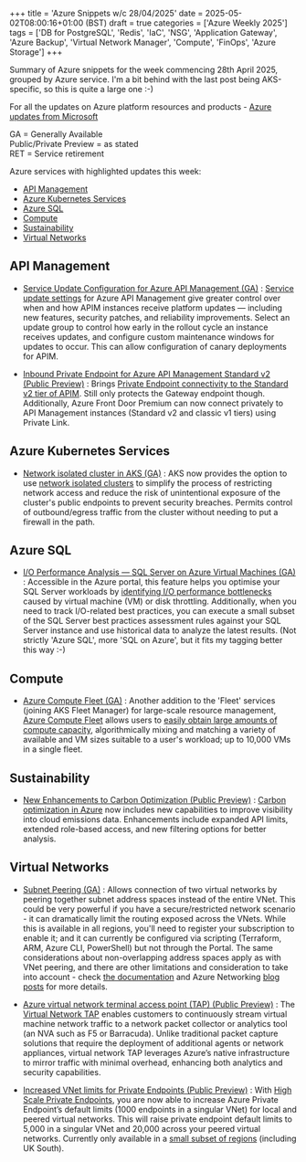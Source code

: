 +++
title = 'Azure Snippets w/c 28/04/2025'
date = 2025-05-02T08:00:16+01:00 (BST)
draft = true
categories = ['Azure Weekly 2025']
tags = ['DB for PostgreSQL', 'Redis', 'IaC', 'NSG', 'Application Gateway', 'Azure Backup', 'Virtual Network Manager', 'Compute', 'FinOps', 'Azure Storage']
+++

Summary of Azure snippets for the week commencing 28th April 2025, grouped by Azure service. I'm a bit behind with the last post being AKS-specific, so this is quite a large one :-)

For all the updates on Azure platform resources and products - [Azure updates from Microsoft](https://azure.microsoft.com/updates/)

GA = Generally Available  
Public/Private Preview = as stated  
RET = Service retirement

Azure services with highlighted updates this week:

- [API Management](#api-management)
- [Azure Kubernetes Services](#azure-kubernetes-services)
- [Azure SQL](#azure-sql)
- [Compute](#compute)
- [Sustainability](#sustainability)
- [Virtual Networks](#virtual-networks)

## API Management

- [Service Update Configuration for Azure API Management (GA)](https://azure.microsoft.com/en-gb/updates?id=490737) : [Service update settings](https://learn.microsoft.com/en-us/azure/api-management/configure-service-update-settings) for Azure API Management give greater control over when and how APIM instances receive platform updates — including new features, security patches, and reliability improvements. Select an update group to control how early in the rollout cycle an instance receives updates, and configure custom maintenance windows for updates to occur. This can allow configuration of canary deployments for APIM.

- [Inbound Private Endpoint for Azure API Management Standard v2 (Public Preview)](https://azure.microsoft.com/en-gb/updates?id=490732) : Brings [Private Endpoint connectivity to the Standard v2 tier of APIM](https://techcommunity.microsoft.com/blog/integrationsonazureblog/announcing-open-public-preview-of-inbound-private-endpoint-for-standard-v2-tier-/4402521). Still only protects the Gateway endpoint though. Additionally, Azure Front Door Premium can now connect privately to API Management instances (Standard v2 and classic v1 tiers) using Private Link.

## Azure Kubernetes Services

- [Network isolated cluster in AKS (GA)](https://azure.microsoft.com/en-gb/updates?id=491427) : AKS now provides the option to use [network isolated clusters](https://learn.microsoft.com/en-us/azure/aks/concepts-network-isolated) to simplify the process of restricting network access and reduce the risk of unintentional exposure of the cluster's public endpoints to prevent security breaches. Permits control of outbound/egress traffic from the cluster without needing to put a firewall in the path.

## Azure SQL

- [I/O Performance Analysis — SQL Server on Azure Virtual Machines (GA)](https://azure.microsoft.com/en-gb/updates?id=487453) : Accessible in the Azure portal, this feature helps you optimise your SQL Server workloads by [identifying I/O performance bottlenecks](https://learn.microsoft.com/en-gb/azure/azure-sql/virtual-machines/windows/storage-performance-analysis?view=azuresql) caused by virtual machine (VM) or disk throttling. Additionally, when you need to track I/O-related best practices, you can execute a small subset of the SQL Server best practices assessment rules against your SQL Server instance and use historical data to analyze the latest results. (Not strictly 'Azure SQL', more 'SQL on Azure', but it fits my tagging better this way :-)

## Compute

- [Azure Compute Fleet (GA)](https://azure.microsoft.com/en-gb/updates?id=490327) : Another addition to the 'Fleet' services (joining AKS Fleet Manager) for large-scale resource management, [Azure Compute Fleet](https://learn.microsoft.com/en-us/azure/azure-compute-fleet/overview) allows users to [easily obtain large amounts of compute capacity](https://techcommunity.microsoft.com/blog/azurecompute/azure-compute-fleet---generally-available/4408859), algorithmically mixing and matching a variety of available and VM sizes suitable to a user's workload; up to 10,000 VMs in a single fleet.

## Sustainability

- [New Enhancements to Carbon Optimization (Public Preview)](https://azure.microsoft.com/en-gb/updates?id=488052) : [Carbon optimization in Azure](https://learn.microsoft.com/en-us/azure/carbon-optimization/) now includes new capabilities to improve visibility into cloud emissions data. Enhancements include expanded API limits, extended role-based access, and new filtering options for better analysis.

## Virtual Networks

- [Subnet Peering (GA)](https://techcommunity.microsoft.com/blog/azurenetworkingblog/introducing-subnet-peering-in-azure/4383841) : Allows connection of two virtual networks by peering together subnet address spaces instead of the entire VNet. This could be very powerful if you have a secure/restricted network scenario - it can dramatically limit the routing exposed across the VNets. While this is available in all regions, you'll need to register your subscription to enable it; and it can currently be configured via scripting (Terraform, ARM, Azure CLI, PowerShell) but not through the Portal. The same considerations about non-overlapping address spaces apply as with VNet peering, and there are other limitations and consideration to take into account - check [the documentation](https://learn.microsoft.com/en-us/azure/virtual-network/how-to-configure-subnet-peering) and Azure Networking [blog](https://techcommunity.microsoft.com/blog/azurenetworkingblog/introducing-subnet-peering-in-azure/4383841) [posts](https://techcommunity.microsoft.com/blog/azurenetworkingblog/subnet-peering/4397640) for more details.

- [Azure virtual network terminal access point (TAP) (Public Preview)](https://azure.microsoft.com/en-gb/updates?id=490830) : The [Virtual Network TAP](https://learn.microsoft.com/en-us/azure/virtual-network/virtual-network-tap-overview) enables customers to continuously stream virtual machine network traffic to a network packet collector or analytics tool (an NVA such as F5 or Barracuda). Unlike traditional packet capture solutions that require the deployment of additional agents or network appliances, virtual network TAP leverages Azure’s native infrastructure to mirror traffic with minimal overhead, enhancing both analytics and security capabilities.

- [Increased VNet limits for Private Endpoints (Public Preview)](https://azure.microsoft.com/en-gb/updates?id=487406) : With [High Scale Private Endpoints](https://learn.microsoft.com/en-us/azure/private-link/increase-private-endpoint-vnet-limits?tabs=ARG-HSP-Powershell%2Cvalidate-portal), you are now able to increase Azure Private Endpoint’s default limits (1000 endpoints in a singular VNet) for local and peered virtual networks. This will raise private endpoint default limits to 5,000 in a singular VNet and 20,000 across your peered virtual networks. Currently only available in a [small subset of regions](https://learn.microsoft.com/en-us/azure/private-link/increase-private-endpoint-vnet-limits?tabs=ARG-HSP-Powershell%2Cvalidate-portal#limitations) (including UK South).



